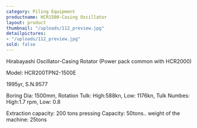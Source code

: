 ```yaml
---
category: Piling Equipment
productname: HCR1500-Casing Oscillator
layout: product
thumbnail: "/uploads/112_preview.jpg"
detailpictures:
- "/uploads/112_preview.jpg"
sold: false
---
```


Hirabayashi Oscillator-Casing Rotator&nbsp;(Power pack common with HCR2000)

Model: HCR200TPN2-1500E

1995yr, S.N.9577

Boring Dia: 1500mm, Rotation Tulk: High:588kn, Low: 1176kn, Tulk Numbes: High:1.7 rpm, Low: 0.8

Extraction capacity: 200 tons pressing Capacity: 50tons.. weight of the machine: 25tons



